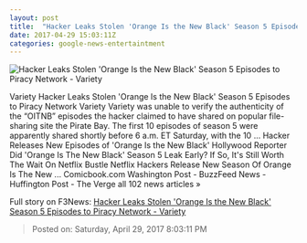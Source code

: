 ```yaml
---
layout: post
title:  "Hacker Leaks Stolen 'Orange Is the New Black' Season 5 Episodes to Piracy Network - Variety"
date: 2017-04-29 15:03:11Z
categories: google-news-entertaintment
---
```


![Hacker Leaks Stolen 'Orange Is the New Black' Season 5 Episodes to Piracy Network - Variety](https://pmcvariety.files.wordpress.com/2017/04/netflix-oitnb-season-5.jpg?w=1000&h=750&crop=1)

Variety Hacker Leaks Stolen 'Orange Is the New Black' Season 5 Episodes to Piracy Network Variety Variety was unable to verify the authenticity of the “OITNB” episodes the hacker claimed to have shared on popular file-sharing site the Pirate Bay. The first 10 episodes of season 5 were apparently shared shortly before 6 a.m. ET Saturday, with the 10 ... Hacker Releases New Episodes of 'Orange Is the New Black' Hollywood Reporter Did 'Orange Is The New Black' Season 5 Leak Early? If So, It's Still Worth The Wait On Netflix Bustle Netflix Hackers Release New Season Of Orange Is The New ... Comicbook.com Washington Post - BuzzFeed News - Huffington Post - The Verge all 102 news articles »


Full story on F3News: [Hacker Leaks Stolen 'Orange Is the New Black' Season 5 Episodes to Piracy Network - Variety](http://www.f3nws.com/n/nsGUTE)

> Posted on: Saturday, April 29, 2017 8:03:11 PM
